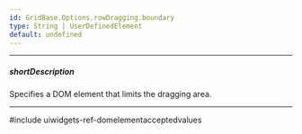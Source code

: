 ```yaml
---
id: GridBase.Options.rowDragging.boundary
type: String | UserDefinedElement
default: undefined
---
```

---
##### shortDescription
Specifies a DOM element that limits the dragging area.

---
#include uiwidgets-ref-domelementacceptedvalues